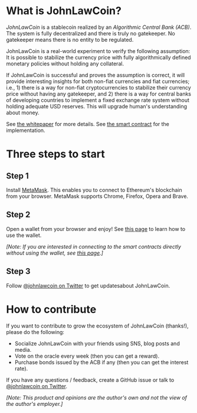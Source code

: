 # What is JohnLawCoin?

*JohnLawCoin* is a stablecoin realized by an *Algorithmic Central Bank (ACB)*. The system is fully decentralized and there is truly no gatekeeper. No gatekeeper means there is no entity to be regulated.

JohnLawCoin is a real-world experiment to verify the following assumption: It is possible to stabilize the currency price with fully algorithmically defined monetary policies without holding any collateral.

If JohnLawCoin is successful and proves the assumption is correct, it will provide interesting insights for both non-fiat currencies and fiat currencies; i.e., 1) there is a way for non-fiat cryptocurrencies to stabilize their currency price without having any gatekeeper, and 2) there is a way for central banks of developing countries to implement a fixed exchange rate system without holding adequate USD reserves. This will upgrade human's understanding about money.

See [the whitepaper](./docs/whitepaper.pdf) for more details. See [the smart contract](./contracts/JohnLawCoin.sol) for the implementation.

# Three steps to start

## Step 1

Install [MetaMask](https://metamask.io/). This enables you to connect to Ethereum's blockchain from your browser. MetaMask supports Chrome, Firefox, Opera and Brave.

## Step 2

Open a wallet from your browser and enjoy! See [this page](./HowToUseWallet.md) to learn how to use the wallet.

*[Note: If you are interested in connecting to the smart contracts directly without using the wallet, see [this page](./HowToUseConsole.md).]*

## Step 3

Follow [@johnlawcoin on Twitter](https://twitter.com/johnlawcoin) to get updatesabout JohnLawCoin.

# How to contribute

If you want to contribute to grow the ecosystem of JohnLawCoin (thanks!), please do the following:

* Socialize JohnLawCoin with your friends using SNS, blog posts and media.
* Vote on the oracle every week (then you can get a reward).
* Purchase bonds issued by the ACB if any (then you can get the interest rate).

If you have any questions / feedback, create a GitHub issue or talk to [@johnlawcoin on Twitter](https://twitter.com/johnlawcoin).

*[Note: This product and opinions are the author's own and not the view of the author's employer.]*


